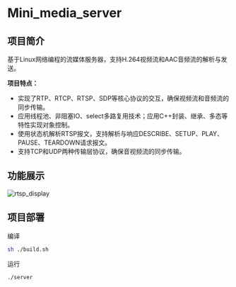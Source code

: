 # Mini_media_server



## 项目简介

基于Linux网络编程的流媒体服务器，支持H.264视频流和AAC音频流的解析与发送。

**项目特点：**

- 实现了RTP、RTCP、RTSP、SDP等核心协议的交互，确保视频流和音频流的同步传输。
- 应用线程池、非阻塞IO、select多路复用技术；应用C++封装、继承、多态等特性实现对象控制。
- 使用状态机解析RTSP报文，支持解析与响应DESCRIBE、SETUP、PLAY、PAUSE、TEARDOWN请求报文。
- 支持TCP和UDP两种传输层协议，确保音视频流的同步传输。

##  功能展示

![rtsp_display](D:\Data\sstudy\audioAndVideo\display\rtsp_display.gif)

##  项目部署

编译

```bash
sh ./build.sh
```

运行

```bash
./server
```

